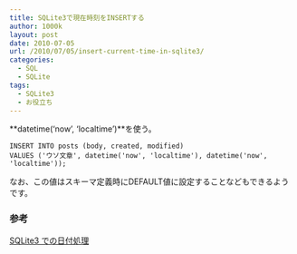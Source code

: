 ```yaml
---
title: SQLite3で現在時刻をINSERTする
author: 1000k
layout: post
date: 2010-07-05
url: /2010/07/05/insert-current-time-in-sqlite3/
categories:
  - SQL
  - SQLite
tags:
  - SQLite3
  - お役立ち
---
```

**datetime(&#8216;now&#8217;, &#8216;localtime&#8217;)**を使う。

```
INSERT INTO posts (body, created, modified)
VALUES ('ウソ文章', datetime('now', 'localtime'), datetime('now', 'localtime'));
```


なお、この値はスキーマ定義時にDEFAULT値に設定することなどもできるようです。

### 参考

<a href="http://www.tamandua-webtools.net/sqlite3-date.html" onclick="_gaq.push(['_trackEvent', 'outbound-article', 'http://www.tamandua-webtools.net/sqlite3-date.html', 'SQLite3 での日付処理']);" title="SQLite3 での日付処理">SQLite3 での日付処理</a>